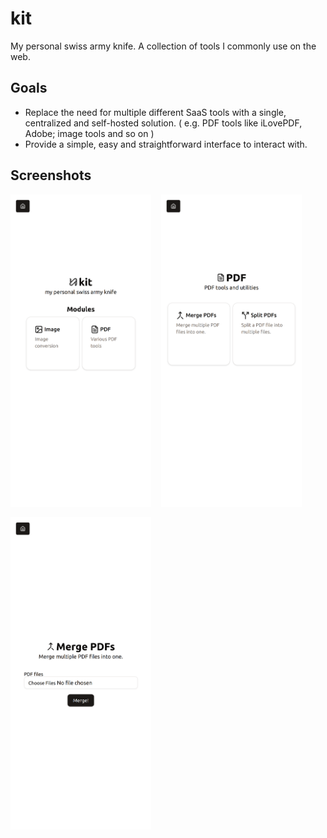 # kit

My personal swiss army knife. A collection of tools I commonly use on the web.

## Goals

- Replace the need for multiple different SaaS tools with a single, centralized and self-hosted solution.
  ( e.g. PDF tools like iLovePDF, Adobe; image tools and so on )
- Provide a simple, easy and straightforward interface to interact with.

## Screenshots

<div style="display: flex; flex-direction: row; gap: 1rem; flex-wrap: wrap;">
    <img src="assets/main.png" alt="Mobile screenshot of kit starting page" height="500">
    <img src="assets/pdf.png" alt="Mobile screenshot of kit PDF module main page" height="500">
    <img src="assets/merge.png" alt="Mobile screenshot of kit PDF merge page" height="500">
</div>
